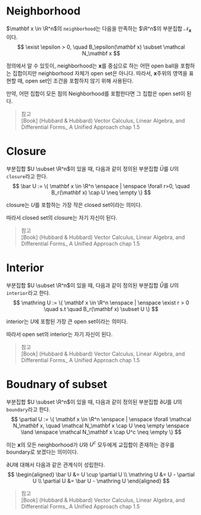 # Neighborhood
$\mathbf x \in \R^n$의 `neighborhood`는 다음을 만족하는 $\R^n$의 부분집합 $\mathcal N_\mathbf x$이다.
$$ \exist \epsilon > 0, \quad  B_\epsilon(\mathbf x) \subset \mathcal N_\mathbf x $$

정의에서 알 수 있듯이, neighborhood는 $\mathbf x$를 중심으로 하는 어떤 open ball을 포함하는 집합이지만 neighborhood 자체가 open set은 아니다. 따라서, $\mathbf x$주위의 영역을 표현할 때, open set인 조건을 포함하지 않기 위해 사용된다. 

만약, 어떤 집합이 모든 점의 Neighborhood를 포함한다면 그 집합은 open set이 된다.

> 참고  
> [Book] (Hubbard & Hubbard) Vector Calculus, Linear Algebra, and Differential Forms_ A Unified Approach chap 1.5  

# Closure
부분집합 $U \subset \R^n$이 있을 때, 다음과 같이 정의된 부분집합 $\bar U$를 $U$의 `closure`라고 한다.
$$ \bar U := \{ \mathbf x \in \R^n \enspace | \enspace \forall r>0, \quad B_r(\mathbf x) \cap U \neq \empty \} $$

closure는 $U$를 포함하는 가장 작은 closed set이라는 의미다.

따라서 closed set의 closure는 자기 자신이 된다.

> 참고  
> [Book] (Hubbard & Hubbard) Vector Calculus, Linear Algebra, and Differential Forms_ A Unified Approach chap 1.5  

# Interior
부분집합 $U \subset \R^n$이 있을 때, 다음과 같이 정의된 부분집합 $\mathring U$를 $U$의 `interior`라고 한다.
$$ \mathring U := \{ \mathbf x \in \R^n \enspace | \enspace \exist r > 0 \quad s.t \quad  B_r(\mathbf x) \subset U \} $$

interior는 $U$에 포함된 가장 큰 open set이라는 의미다.

따라서 open set의 interior는 자기 자신이 된다.

> 참고  
> [Book] (Hubbard & Hubbard) Vector Calculus, Linear Algebra, and Differential Forms_ A Unified Approach chap 1.5  

# Boudnary of subset
부분집합 $U \subset \R^n$이 있을 때, 다음과 같이 정의된 부분집합 $\partial U$를 $U$의 `boundary`라고 한다.
$$ \partial U := \{ \mathbf x \in \R^n \enspace | \enspace \forall \mathcal N_\mathbf x, \quad \mathcal N_\mathbf x \cap U \neq \empty \enspace \land \enspace \mathcal N_\mathbf x \cap U^c \neq \empty \} $$

이는 $\mathbf x$의 모든 neighborhood가 $U$와 $U^c$ 모두에게 교집합이 존재하는 경우를 boundary로 보겠다는 의미이다.

$\partial U$에 대해서 다음과 같은 관계식이 성립한다.
$$ \begin{aligned} \bar U &= U \cup \partial U \\ \mathring U &= U - \partial U \\ \partial U &= \bar U - \mathring U \end{aligned}  $$

> 참고  
> [Book] (Hubbard & Hubbard) Vector Calculus, Linear Algebra, and Differential Forms_ A Unified Approach chap 1.5  
